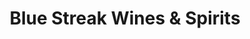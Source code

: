 ---
title: "Blue Streak Wines & Spirits"
url: /long-island-city/blue-streak-wines-and-spirits/
shop: alcohol
---